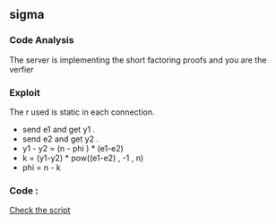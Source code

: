 ## sigma

### Code Analysis
The server is implementing the short factoring proofs and you are the verfier

### Exploit
The r used is static in each connection.

- send e1 and get y1 .
- send e2 and get y2 .
- y1 - y2 = (n - phi ) * (e1-e2)
- k = (y1-y2) * pow((e1-e2) , -1 , n)
- phi = n - k 


### Code :
[Check the script](solution/sol.py)